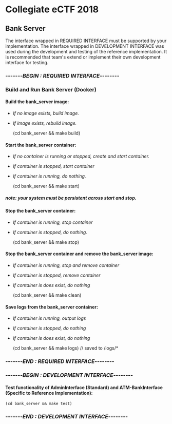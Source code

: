 # Collegiate eCTF 2018

## Bank Server

The interface wrapped in REQUIRED INTERFACE must be supported by your implementation. The interface wrapped in DEVELOPMENT INTERFACE was used during the development and testing of the reference implementation. It is recommended that team's extend or implement their own development interface for testing.

### -------*BEGIN : REQUIRED INTERFACE*--------


### Build and Run Bank Server (Docker)

#### Build the bank_server image:

* *If no image exists, build image.*
* *If image exists, rebuild image.*

    (cd bank_server && make build)

#### Start the bank_server container:

* *If no container is running or stopped, create and start container.*
* *If container is stopped, start container*
* *If container is running, do nothing.*

    (cd bank_server && make start)

##### *note: your system must be persistent across start and stop.*

#### Stop the bank_server container:

* *If container is running, stop container*
* *If container is stopped, do nothing.*

    (cd bank_server && make stop)

#### Stop the bank_server container and remove the bank_server image:

* *If container is running, stop and remove container*
* *If container is stopped, remove container*
* *If container is does exist, do nothing*

    (cd bank_server && make clean)

#### Save logs from the bank_server container:

* *If container is running, output logs*
* *If container is stopped, do nothing*
* *If container is does exist, do nothing*

    (cd bank_server && make logs) // saved to /logs/*

### -------*END : REQUIRED INTERFACE*--------

### -------*BEGIN : DEVELOPMENT INTERFACE*--------

#### Test functionality of AdminInterface (Standard) and ATM-BankInterface (Specific to Reference Implementation):

    (cd bank_server && make test)

### -------*END : DEVELOPMENT INTERFACE*--------
